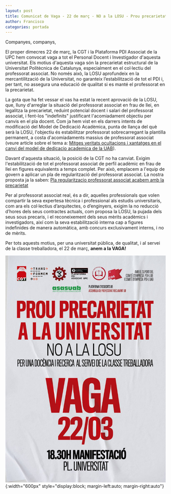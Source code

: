 ```yaml
---
layout: post
title: Comunicat de Vaga - 22 de març - NO a la LOSU - Prou precarietat a la Universitat
author: Francisco
categories: portada
---
```


Companyes, companys,

El proper dimecres 22 de març, la CGT i la Plataforma PDI Associat de la UPC hem convocat vaga a tot el Personal Docent i Investigador d'aquesta universitat. Els motius d'aquesta vaga són la precarietat estructural de la Universitat Politècnica de Catalunya, especialment en el col·lectiu del professorat associat. No només això, la LOSU aprofundeix en la mercantilització de la Universitat, no garanteix l’estabilització de tot el PDI i, per tant, no assegura una educació de qualitat si es manté el professorat en la precarietat.


La gota que ha fet vessar el vas ha estat la recent aprovació de la LOSU, que, lluny d'arreglar la situació del professorat associat en frau de llei, en legalitza la precarietat, reduint potencial docent i salari del professorat associat, i fent-los "indefinits" justificant l'acomiadament objectiu per canvis en el pla docent. Com ja hem vist en els darrers intents de modificació del Model de Dedicació Acadèmica, punta de llança del què serà la LOSU, l'objectiu és estabilitzar professorat sobrecarregant la plantilla permanent, a costa d'acomiadaments massius de professorat associat (veure article sobre el tema a: [Mitges veritats ocultacions i xantatges en el canvi del model de dedicacio academica de la UAB](https://cgtuab.wordpress.com/2021/11/11/mitges-veritats-ocultacions-i-xantatges-en-el-canvi-del-model-de-dedicacio-academica-de-la-uab)).

Davant d'aquesta situació, la posició de la CGT no ha canviat. Exigim l'estabilització de tot el professorat associat de perfil acadèmic en frau de llei en figures equivalents a temps complet. Per això, emplacem a l'equip de govern a aplicar un pla de regularització del professorat associat. La nostra proposta ja la saben: [Pla regularitzacio professorat associat acabem amb la precarietat](https://cgtuab.wordpress.com/2021/05/30/pla-regularitzacio-professorat-associat-acabem-amb-la-precarietat/)

Per al professorat associat real, és a dir, aquelles professionals que volen compartir la seva expertesa tècnica i professional als estudis universitaris, com ara els col·lectius d’arquitectes, o d’enginyers, exigim la no reducció d’hores dels seus contractes actuals, com proposa la LOSU, la pujada dels seus sous precaris, i el reconeixement dels seus mèrits acadèmics i investigadors, així com la seva estabilització interna cap a figures indefinides de manera automàtica, amb concurs exclusivament interns, i no de mèrits.

Per tots aquests motius, per una universitat pública, de qualitat, i al servei de la classe treballadora, el 22 de març, <b>anem a la VAGA!</b>

![Pòster convocatòria de vaga 22 de març 2023](assets/img/poster-vaga-2023-03.jpg "Pòster convocatòria"){:width="600px" style="display:block; margin-left:auto; margin-right:auto"}
